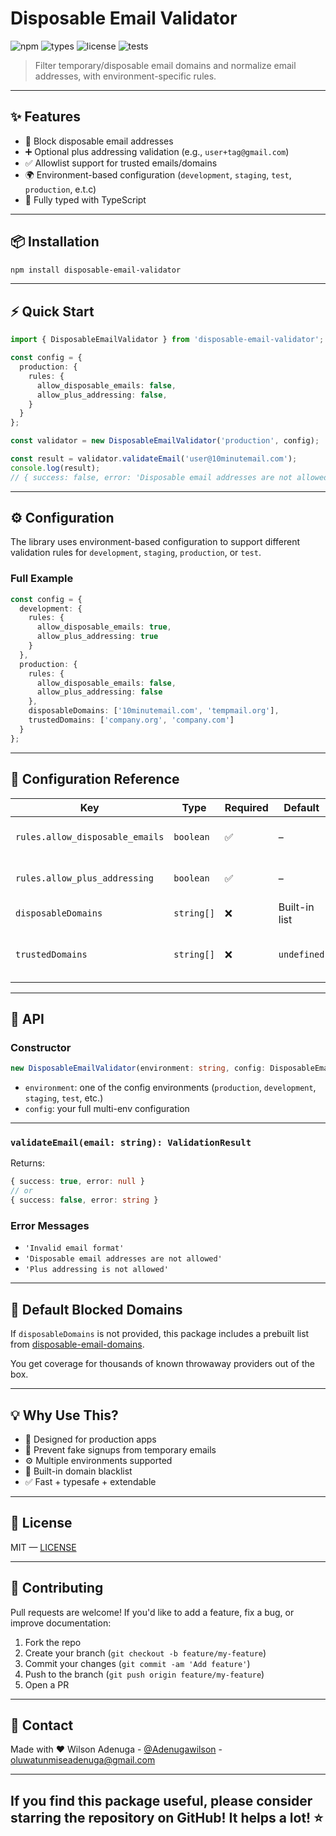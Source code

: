 # Disposable Email Validator

![npm](https://img.shields.io/npm/v/disposable-email-validator)
![types](https://img.shields.io/npm/types/disposable-email-validator)
![license](https://img.shields.io/npm/l/disposable-email-validator)
![tests](https://img.shields.io/badge/tests-vitest-green)

> Filter temporary/disposable email domains and normalize email addresses, with environment-specific rules.

---

## ✨ Features

- 🚫 Block disposable email addresses
- ➕ Optional plus addressing validation (e.g., `user+tag@gmail.com`)
- ✅ Allowlist support for trusted emails/domains
- 🌍 Environment-based configuration (`development`, `staging`, `test`, `production`, e.t.c)
- 📝 Fully typed with TypeScript

---

## 📦 Installation

```bash
npm install disposable-email-validator
```

---

## ⚡ Quick Start

```ts
import { DisposableEmailValidator } from 'disposable-email-validator';

const config = {
  production: {
    rules: {
      allow_disposable_emails: false,
      allow_plus_addressing: false,
    }
  }
};

const validator = new DisposableEmailValidator('production', config);

const result = validator.validateEmail('user@10minutemail.com');
console.log(result);
// { success: false, error: 'Disposable email addresses are not allowed' }
```

---

## ⚙️ Configuration

The library uses environment-based configuration to support different validation rules for `development`, `staging`, `production`, or `test`.

### Full Example

```ts
const config = {
  development: {
    rules: {
      allow_disposable_emails: true,
      allow_plus_addressing: true
    }
  },
  production: {
    rules: {
      allow_disposable_emails: false,
      allow_plus_addressing: false
    },
    disposableDomains: ['10minutemail.com', 'tempmail.org'],
    trustedDomains: ['company.org', 'company.com']
  }
};
```

---

## 🔧 Configuration Reference

| Key                | Type        | Required | Default           | Description |
|--------------------|-------------|----------|-------------------|-------------|
| `rules.allow_disposable_emails` | `boolean` | ✅ | – | Blocks disposable domains |
| `rules.allow_plus_addressing`       | `boolean` | ✅ | – | Blocks plus-addressed emails |
| `disposableDomains`         | `string[]` | ❌ | Built-in list      | Domains to block |
| `trustedDomains`         | `string[]` | ❌ | `undefined`        | Emails/domains to allow regardless of rules |


---

## 🧪 API

### Constructor

```ts
new DisposableEmailValidator(environment: string, config: DisposableEmailValidatorConfig)
```

- `environment`: one of the config environments (`production`, `development`, `staging`, `test`, etc.)
- `config`: your full multi-env configuration

---

### `validateEmail(email: string): ValidationResult`

Returns:

```ts
{ success: true, error: null }
// or
{ success: false, error: string }
```

### Error Messages

- `'Invalid email format'`
- `'Disposable email addresses are not allowed'`
- `'Plus addressing is not allowed'`

---

## 🧠 Default Blocked Domains

If `disposableDomains` is not provided, this package includes a prebuilt list from [disposable-email-domains](https://github.com/disposable-email-domains/disposable-email-domains).

You get coverage for thousands of known throwaway providers out of the box.

---

## 💡 Why Use This?

- 💼 Designed for production apps
- 🔐 Prevent fake signups from temporary emails
- ⚙️ Multiple environments supported
- 🧪 Built-in domain blacklist
- ✅ Fast + typesafe + extendable

---


## 📜 License

MIT — [LICENSE](./LICENSE)

---

## 🤝 Contributing

Pull requests are welcome! If you'd like to add a feature, fix a bug, or improve documentation:

1. Fork the repo
2. Create your branch (`git checkout -b feature/my-feature`)
3. Commit your changes (`git commit -am 'Add feature'`)
4. Push to the branch (`git push origin feature/my-feature`)
5. Open a PR

---

## 📩 Contact

Made with ❤️ Wilson Adenuga - [@Adenugawilson](https://x.com/Adenugawilson) - oluwatunmiseadenuga@gmail.com

---

## If you find this package useful, please consider starring the repository on GitHub! It helps a lot! ⭐️